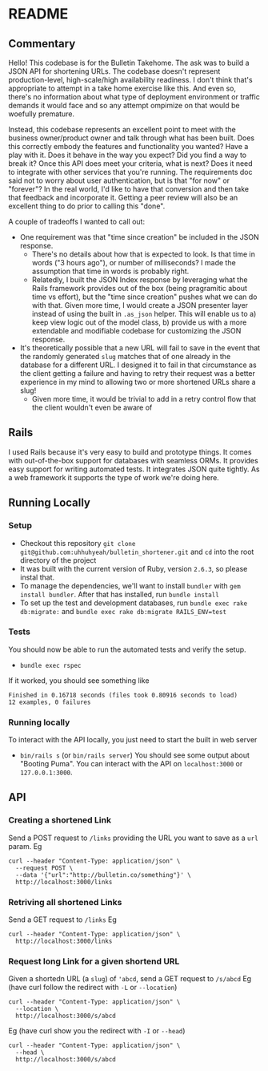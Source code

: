 # README

## Commentary
Hello!
This codebase is for the Bulletin Takehome. The ask was to build a JSON API for shortening URLs.
The codebase doesn't represent production-level, high-scale/high availability readiness. I don't think that's appropriate to attempt in a take home exercise like this. And even so, there's no information about what type of deployment environment or traffic demands it would face and so any attempt ompimize on that would be woefully premature.

Instead, this codebase represents an excellent point to meet with the business owner/product owner and talk through what has been built. Does this correctly embody the features and functionality you wanted? Have a play with it. Does it behave in the way you expect? Did you find a way to break it? Once this API does meet your criteria, what is next? Does it need to integrate with other services that you're running. The requirements doc said not to worry about user authentication, but is that "for now" or "forever"?
In the real world, I'd like to have that conversion and then take that feedback and incorporate it. Getting a peer review will also be an excellent thing to do prior to calling this "done".

A couple of tradeoffs I wanted to call out:
* One requirement was that "time since creation" be included in the JSON response. 
    * There's no details about how that is expected to look. Is that time in words ("3 hours ago"), or number of milliseconds? I made the assumption that time in words is probably right.
    * Relatedly, I built the JSON Index response by leveraging what the Rails framework provides out of the box (being pragramitic about time vs effort), but the "time since creation" pushes what we can do with that. Given more time, I would create a JSON presenter layer instead of using the built in `.as_json` helper. This will enable us to a) keep view logic out of the model class, b) provide us with a more extendable and modifiable codebase for customizing the JSON response.
* It's theoretically possible that a new URL will fail to save in the event that the randomly generated `slug` matches that of one already in the database for a different URL. I designed it to fail in that circumstance as the client getting a failure and having to retry their request was a better experience in my mind to allowing two or more shortened URLs share a slug! 
    * Given more time, it would be trivial to add in a retry control flow that the client wouldn't even be aware of


## Rails
I used Rails because it's very easy to build and prototype things. It comes with out-of-the-box support for databases with seamless ORMs. It provides easy support for writing automated tests. It integrates JSON quite tightly. As a web framework it supports the type of work we're doing here. 

## Running Locally

### Setup
* Checkout this repository `git clone git@github.com:uhhuhyeah/bulletin_shortener.git` and `cd` into the root directory of the project
* It was built with the current version of Ruby, version `2.6.3`, so please instal that.
* To manage the dependencies, we'll want to install `bundler` with `gem install bundler`. After that has installed, run `bundle install`
* To set up the test and development databases, run `bundle exec rake db:migrate:` and `bundle exec rake db:migrate RAILS_ENV=test`

### Tests
You should now be able to run the automated tests and verify the setup.
* `bundle exec rspec`

If it worked, you should see something like
```
Finished in 0.16718 seconds (files took 0.80916 seconds to load)
12 examples, 0 failures
```

### Running locally
To interact with the API locally, you just need to start the built in web server
* `bin/rails s` (or `bin/rails server`)
You should see some output about "Booting Puma". You can interact with the API on `localhost:3000` or `127.0.0.1:3000`.

## API

### Creating a shortened Link
Send a POST request to `/links` providing the URL you want to save as a `url` param.
Eg
```
curl --header "Content-Type: application/json" \
  --request POST \
  --data '{"url":"http://bulletin.co/something"}' \
  http://localhost:3000/links
```

### Retriving all shortened Links
Send a GET request to `/links`
Eg
```
curl --header "Content-Type: application/json" \
  http://localhost:3000/links
```

### Request long Link for a given shortend URL
Given a shortedn URL (a `slug`) of `'abcd`, send a GET request to `/s/abcd`
Eg (have curl follow the redirect with `-L` or `--location`)
```
curl --header "Content-Type: application/json" \
  --location \
  http://localhost:3000/s/abcd
```

Eg (have curl show you the redirect with `-I` or `--head`)
```
curl --header "Content-Type: application/json" \
  --head \
  http://localhost:3000/s/abcd
```